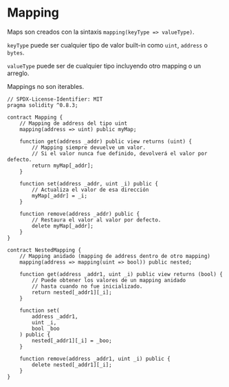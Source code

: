 # Mapping

Maps son creados con la sintaxis `mapping(keyType => valueType)`.

`keyType` puede ser cualquier tipo de valor built-in como `uint`, `address` o `bytes`.

`valueType` puede ser de cualquier tipo incluyendo otro mapping o un arreglo.

Mappings no son iterables.

```
// SPDX-License-Identifier: MIT
pragma solidity ^0.8.3;

contract Mapping {
    // Mapping de address del tipo uint
    mapping(address => uint) public myMap;

    function get(address _addr) public view returns (uint) {
        // Mapping siempre devuelve um valor.
        // Si el valor nunca fue definido, devolverá el valor por defecto.
        return myMap[_addr];
    }

    function set(address _addr, uint _i) public {
        // Actualiza el valor de esa dirección
        myMap[_addr] = _i;
    }

    function remove(address _addr) public {
        // Restaura el valor al valor por defecto.
        delete myMap[_addr];
    }
}

contract NestedMapping {
    // Mapping anidado (mapping de address dentro de otro mapping)
    mapping(address => mapping(uint => bool)) public nested;

    function get(address _addr1, uint _i) public view returns (bool) {
        // Puede obtener los valores de un mapping anidado
        // hasta cuando no fue inicializado.
        return nested[_addr1][_i];
    }

    function set(
        address _addr1,
        uint _i,
        bool _boo
    ) public {
        nested[_addr1][_i] = _boo;
    }

    function remove(address _addr1, uint _i) public {
        delete nested[_addr1][_i];
    }
}
```
